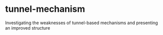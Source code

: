 # tunnel-mechanism
Investigating the weaknesses of tunnel-based mechanisms and presenting an improved structure
